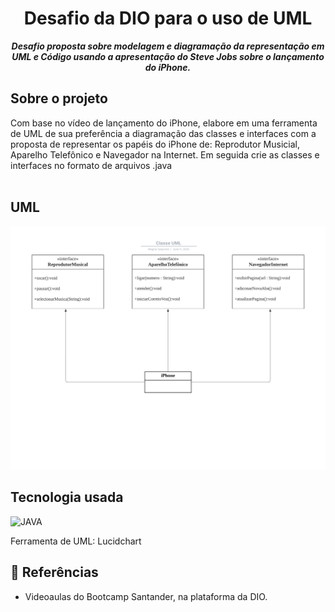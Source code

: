 <h1 align="center">
 Desafio da DIO para o uso de UML
</h1>

<p align="center">
	<b><i>
Desafio proposta sobre modelagem e diagramação da representação em UML e Código usando a apresentação do Steve Jobs sobre o lançamento do iPhone.
  </i></b>
</p>

## Sobre o projeto
Com base no vídeo de lançamento do iPhone, elabore em uma ferramenta de UML de sua preferência a diagramação das classes e interfaces com a proposta de representar os papéis do iPhone de: Reprodutor Musicial,  Aparelho Telefônico e Navegador na Internet. Em seguida crie as classes e interfaces no formato de arquivos .java
 <br> <br>

 ##  UML

![Diagrama de Classe UML](https://raw.githubusercontent.com/wagnersequineli/IphoneUML/main/Img/Classe%20UML.jpeg)


## Tecnologia usada
![JAVA](https://img.shields.io/badge/Java-ED8B00?style=for-the-badge&logo=openjdk&logoColor=white)
<p>Ferramenta de UML: Lucidchart</p>

## 🔗 Referências
- Videoaulas do Bootcamp Santander, na plataforma da DIO.











